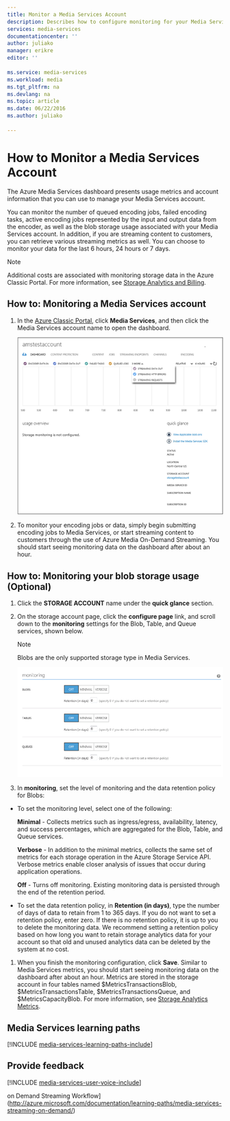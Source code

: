 ```yaml
---
title: Monitor a Media Services Account
description: Describes how to configure monitoring for your Media Services account in Azure.
services: media-services
documentationcenter: ''
author: juliako
manager: erikre
editor: ''

ms.service: media-services
ms.workload: media
ms.tgt_pltfrm: na
ms.devlang: na
ms.topic: article
ms.date: 06/22/2016
ms.author: juliako

---
```

# <a id="monitormediaservicesaccount"></a>How to Monitor a Media Services Account
The Azure Media Services dashboard presents usage metrics and account information that you can use to manage your Media Services account.

You can monitor the number of queued encoding jobs, failed encoding tasks, active encoding jobs represented by the input and output data from the encoder, as well as the blob storage usage associated with your Media Services account. In addition, if you are streaming content to customers, you can retrieve various streaming metrics as well. You can choose to monitor your data for the last 6 hours, 24 hours or 7 days.

> [!NOTE]
> Additional costs are associated with monitoring storage data in the Azure Classic Portal. For more information, see [Storage Analytics and Billing](http://go.microsoft.com/fwlink/?LinkId=256667).
> 
> 

## <a id="configuremonitoring"></a>How to: Monitoring a Media Services account
1. In the [Azure Classic Portal](http://go.microsoft.com/fwlink/?LinkID=256666), click **Media Services**, and then click the Media Services account name to open the dashboard. 
   
    ![MediaServices_Dashboard](./media/media-services-monitor-services-account/media-services-dashboard.png)
2. To monitor your encoding jobs or data, simply begin submitting encoding jobs to Media Services, or start streaming content to customers through the use of Azure Media On-Demand Streaming. You should start seeing monitoring data on the dashboard after about an hour.

## <a id="configuringstorage"></a>How to: Monitoring your blob storage usage (Optional)
1. Click the **STORAGE ACCOUNT** name under the **quick glance** section.
2. On the storage account page, click the **configure page** link, and scroll down to the **monitoring** settings for the Blob, Table, and Queue services, shown below.
   
   > [!NOTE]
   > Blobs are the only supported storage type in Media Services.
   > 
   > 
   
    ![StorageOptions](./media/media-services-monitor-services-account/storagemonitoringoptions_scoped.png)
3. In **monitoring**, set the level of monitoring and the data retention policy for Blobs:

* To set the monitoring level, select one of the following:
  
     **Minimal** - Collects metrics such as ingress/egress, availability, latency, and success percentages, which are aggregated for the Blob, Table, and Queue services.
  
     **Verbose** - In addition to the minimal metrics, collects the same set of metrics for each storage operation in the Azure Storage Service API. Verbose metrics enable closer analysis of issues that occur during application operations. 
  
     **Off** - Turns off monitoring. Existing monitoring data is persisted through the end of the retention period.
* To set the data retention policy, in **Retention (in days)**, type the number of days of data to retain from 1 to 365 days. If you do not want to set a retention policy, enter zero. If there is no retention policy, it is up to you to delete the monitoring data. We recommend setting a retention policy based on how long you want to retain storage analytics data for your account so that old and unused analytics data can be deleted by the system at no cost.

1. When you finish the monitoring configuration, click **Save**.
   Similar to Media Services metrics, you should start seeing monitoring data on the dashboard after about an hour.
   Metrics are stored in the storage account in four tables named $MetricsTransactionsBlob, $MetricsTransactionsTable, $MetricsTransactionsQueue, and $MetricsCapacityBlob. For more information, see [Storage Analytics Metrics](http://go.microsoft.com/fwlink/?LinkId=256668).

## Media Services learning paths
[!INCLUDE [media-services-learning-paths-include](../../includes/media-services-learning-paths-include.md)]

## Provide feedback
[!INCLUDE [media-services-user-voice-include](../../includes/media-services-user-voice-include.md)]

on Demand Streaming Workflow](http://azure.microsoft.com/documentation/learning-paths/media-services-streaming-on-demand/)

<!-- Images -->
[dashboard]: ./media/media-services-monitor-services-account/media-services-dashboard.png
[storage_options_scoped]: ./media/media-services-monitor-services-account/storagemonitoringoptions_scoped.png

